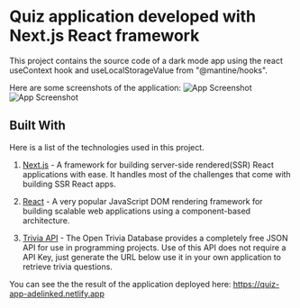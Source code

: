 # Quiz application developed with Next.js React framework

This project contains the source code of a dark mode app using the react useContext hook and useLocalStorageValue from "@mantine/hooks".

Here are some screenshots of the application:
![App Screenshot](https://i.postimg.cc/NfSXZ9FY/Screenshot-1.png)
![App Screenshot]()

## Built With

Here is a list of the technologies used in this project.

1. [Next.js](https://learnnextjs.com/) - A framework for building server-side rendered(SSR) React applications with ease. It handles most of the challenges that come with building SSR React apps.

2. [React](https://reactjs.org/) - A very popular JavaScript DOM rendering framework for building scalable web applications using a component-based architecture.

3. [Trivia API](https://opentdb.com/api_config.php) -
   The Open Trivia Database provides a completely free JSON API for use in programming projects. Use of this API does not require a API Key, just generate the URL below use it in your own application to retrieve trivia questions.

You can see the the result of the application deployed here: https://quiz-app-adelinked.netlify.app
